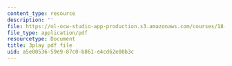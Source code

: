 ```yaml
---
content_type: resource
description: ''
file: https://ol-ocw-studio-app-production.s3.amazonaws.com/courses/18-01sc-single-variable-calculus-fall-2010/a5e0053659e987c0b861e4cd62e00b3c_zUEuKrxgHws.pdf
file_type: application/pdf
resourcetype: Document
title: 3play pdf file
uid: a5e00536-59e9-87c0-b861-e4cd62e00b3c
---
```

